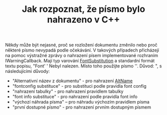 ﻿---
title: Jak rozpoznat, že písmo bylo nahrazeno v C++
second_title: Aspose.Words pro C++
articleTitle: Jak rozpoznat, že písmo bylo nahrazeno
linktitle: Jak rozpoznat, že písmo bylo nahrazeno
description: "Pokud si nejste jisti, proč se rozložení dokumentu změnilo nebo proč určité písmo nevypadá podle očekávání, mohou vám pomoci zprávy s upozorněním na nahrazení písma."
type: docs
weight: 13
url: /cs/cpp/how-to-recognize-that-the-font-was-replaced/
timestamp: 2024-09-24-14-35-44
---

Někdy může být nejasné, proč se rozložení dokumentu změnilo nebo proč některé písmo nevypadá podle očekávání. V takových případech přicházejí na pomoc výstražné zprávy o nahrazení písem implementované rozhraním IWarningCallback. Mají typ varování [FontSubstitution](https://reference.aspose.com/words/cpp/aspose.words/warningtype/) a standardní formát textu popisu, "Font' <OriginalFont> ' Nebyl nalezen. Místo toho použijte písmo '<SubstitutionFont>'. Důvod: <Reason>", s následujícími důvody:

- "Alternativní název z dokumentu" - pro nahrazení [AltName](https://reference.aspose.com/words/cpp/aspose.words.fonts/fontinfo/get_altname/)
- "fontconfig substituce" - pro substituci podle pravidla font config
- "nahrazení tabulky" - pro nahrazení pravidlem tabulky
- "font info substituce" - pro nahrazení podle pravidla font info
- "výchozí náhrada písma" – pro náhradu výchozím pravidlem písma
- "první dostupné písmo" - pro nahrazení prvním dostupným písmem
